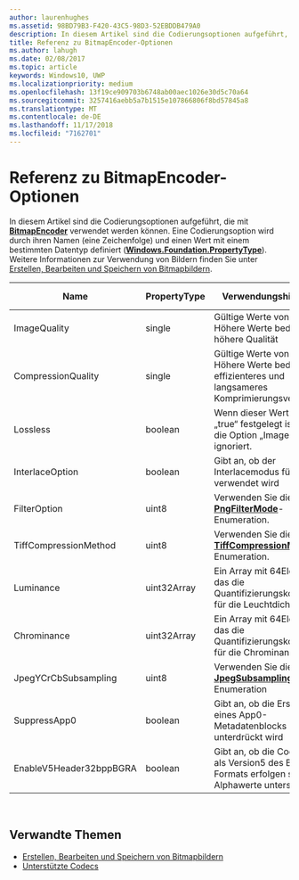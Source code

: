 ```yaml
---
author: laurenhughes
ms.assetid: 98BD79B3-F420-43C5-98D3-52EBDDB479A0
description: In diesem Artikel sind die Codierungsoptionen aufgeführt, die mit BitmapEncoder verwendet werden können.
title: Referenz zu BitmapEncoder-Optionen
ms.author: lahugh
ms.date: 02/08/2017
ms.topic: article
keywords: Windows10, UWP
ms.localizationpriority: medium
ms.openlocfilehash: 13f19ce909703b6748ab00aec1026e30d5c70a64
ms.sourcegitcommit: 3257416aebb5a7b1515e107866806f8bd57845a8
ms.translationtype: MT
ms.contentlocale: de-DE
ms.lasthandoff: 11/17/2018
ms.locfileid: "7162701"
---
```

# <a name="bitmapencoder-options-reference"></a>Referenz zu BitmapEncoder-Optionen


In diesem Artikel sind die Codierungsoptionen aufgeführt, die mit [**BitmapEncoder**](https://msdn.microsoft.com/library/windows/apps/br226206) verwendet werden können. Eine Codierungsoption wird durch ihren Namen (eine Zeichenfolge) und einen Wert mit einem bestimmten Datentyp definiert ([**Windows.Foundation.PropertyType**](https://msdn.microsoft.com/library/windows/apps/br225871)). Weitere Informationen zur Verwendung von Bildern finden Sie unter [Erstellen, Bearbeiten und Speichern von Bitmapbildern](imaging.md).

| Name                    | PropertyType | Verwendungshinweise                                                                                        | Gültige Formate |
|-------------------------|--------------|----------------------------------------------------------------------------------------------------|---------------|
| ImageQuality            | single       | Gültige Werte von 0 bis 1,0 Höhere Werte bedeuten höhere Qualität                                 | JPEG, JPEG-XR |
| CompressionQuality      | single       | Gültige Werte von 0 bis 1,0 Höhere Werte bedeuten ein effizienteres und langsameres Komprimierungsverfahren | TIFF          |
| Lossless                | boolean      | Wenn dieser Wert auf „true“ festgelegt ist, wird die Option „ImageQuality“ ignoriert.                                        | JPEG-XR       |
| InterlaceOption         | boolean      | Gibt an, ob der Interlacemodus für das Bild verwendet wird                                                                    | PNG           |
| FilterOption            | uint8        | Verwenden Sie die [**PngFilterMode**](https://msdn.microsoft.com/library/windows/apps/br226389)-Enumeration.                                | PNG           |
| TiffCompressionMethod   | uint8        | Verwenden Sie die [**TiffCompressionMode**](https://msdn.microsoft.com/library/windows/apps/br226399)-Enumeration.                    | TIFF          |
| Luminance               | uint32Array  | Ein Array mit 64Elementen, das die Quantifizierungskonstanten für die Leuchtdichte enthält                               | JPEG          |
| Chrominance             | uint32Array  | Ein Array mit 64Elementen, das die Quantifizierungskonstanten für die Chrominanz enthält                             | JPEG          |
| JpegYCrCbSubsampling    | uint8        | Verwenden Sie die [**JpegSubsamplingMode**](https://msdn.microsoft.com/library/windows/apps/br226386)-Enumeration                    | JPEG          |
| SuppressApp0            | boolean      | Gibt an, ob die Erstellung eines App0-Metadatenblocks unterdrückt wird                                        | JPEG          |
| EnableV5Header32bppBGRA | boolean      | Gibt an, ob die Codierung als Version5 des BMP-Formats erfolgen soll, die Alphawerte unterstützt.                                         | BMP           |

 

## <a name="related-topics"></a>Verwandte Themen

* [Erstellen, Bearbeiten und Speichern von Bitmapbildern](imaging.md)
* [Unterstützte Codecs](supported-codecs.md)

 




